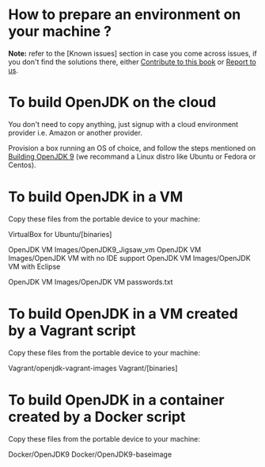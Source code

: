 # How to prepare an environment on your machine ?

**Note:** refer to the [Known issues] section in case you come across issues, if you don't find the solutions there, either [Contribute to this book](../contributors.md) or [Report to us](../feedback.md).

# To build OpenJDK on the cloud
You don't need to copy anything, just signup with a cloud environment provider i.e. Amazon or another provider.

Provision a box running an OS of choice, and follow the steps mentioned on [Building OpenJDK 9](../binaries/build_openjdk_9.html) (we recommand a Linux distro like Ubuntu or Fedora or Centos).

# To build OpenJDK in a VM
Copy these files from the portable device to your machine:
   
   VirtualBox for Ubuntu/[binaries]
   
   OpenJDK VM Images/OpenJDK9_Jigsaw_vm
   OpenJDK VM Images/OpenJDK VM with no IDE support
   OpenJDK VM Images/OpenJDK VM with Eclipse

   OpenJDK VM Images/OpenJDK VM passwords.txt
   
# To build OpenJDK in a VM created by a Vagrant script
Copy these files from the portable device to your machine:

   Vagrant/openjdk-vagrant-images
   Vagrant/[binaries]

   
# To build OpenJDK in a container created by a Docker script
Copy these files from the portable device to your machine:

   Docker/OpenJDK9
   Docker/OpenJDK9-baseimage
   